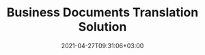 ---
############################# Static ############################
layout: "product"
date: 2021-04-27T09:31:06+03:00
draft: false

############################# Head ############################
head_title: "Cloud, On-Premise Document Translation Solution & Apps"
head_description: "REST APIs for documents and text translation. Supports translating cloud hosted Microsoft Word and Excel document formats."

############################# Header ############################
title: "Business Documents Translation Solution"
description: "‎Accurately translate text and business documents created in Microsoft Word, Excel & PowerPoint file formats into other languages across popular platforms."

############################# APIs ###############################
apis:
  enable: true

  api:
    # api loop
    - title: "GroupDocs.Translation Cloud APIs Include"
      link: "https://sdks.groupdocs.cloud/translation/family"
      label: "View All Cloud APIs"
      api_product:
        # api_product loop
        - link: "https://sdks.groupdocs.cloud/translation/curl/"
          img_alt: "GroupDocs.Translation Cloud for cURL"
          image: "https://www.groupdocs.cloud/templates/groupdocscloud/images/sdk/272x272/groupdocs_viewer-for-curl.png"
          product: "GroupDocs.Translation"
          platform: "cURL"
          content: "Work with cURL RESTful document translation API to quickly render and display Microsoft Office, PDF and other common file formats in your applications."

        # api_product loop
        - link: "https://sdks.groupdocs.cloud/translation/net/"
          img_alt: "GroupDocs.Translation Cloud SDK for .NET"
          image: "https://www.groupdocs.cloud/templates/groupdocscloud/images/sdk/272x272/groupdocs_viewer-for-net.png"
          product: "GroupDocs.Translation"
          platform: ".NET"
          content: "Add powerful document formats viewing capabilities in .NET applications using Cloud SDK for .NET. View documents in HTML, PDF or as image."

        # api_product loop
        - link: "https://sdks.groupdocs.cloud/translation/java/"
          img_alt: "GroupDocs.Translation Cloud SDK for Java"
          image: "https://www.groupdocs.cloud/templates/groupdocscloud/images/sdk/272x272/groupdocs_viewer-for-java.png"
          product: "GroupDocs.Translation"
          platform: "Java"
          content: "Add high fidelity document rendering features to your java applications with specially designed document translation SDK for Java."

    # api loop
    - title: "GroupDocs.Translation On Premise APIs Include"
      link: "/translation"
      label: "View All On Premise APIs"
      api_product:
        # api_product loop
        - link: "https://products.groupdocs.app/translation/net/"
          img_alt: "GroupDocs.Translation for .NET"
          image: "https://www.groupdocs.cloud/templates/groupdocs/images/product-logos/90x90/groupdocs-splitter-net.png"
          product: "GroupDocs.Translation for"
          platform: ".NET"
          content: "Comming Soon!"

        # api_product loop
        - link: "https://products.groupdocs.app/translation/java/"
          img_alt: "GroupDocs.Translation for Java"
          image: "https://www.groupdocs.cloud/templates/groupdocs/images/product-logos/90x90/groupdocs-splitter-java.png"
          product: "GroupDocs.Translation for"
          platform: "Java"
          content: "Comming Soon!"

    # api loop
    - title: "GroupDocs.Translation Cross Platform Apps Include"
      link: "https://products.groupdocs.app/translation/family"
      label: "View All Cross Platform Apps"
      api_product:
        # api_product loop
        - link: "https://products.groupdocs.app/translation/total"
          img_alt: "GroupDocs.Translation Total"
          image: "https://www.aspose.cloud/templates/asposeapp/images/products/logo/aspose_viewer-app.png"
          product: "GroupDocs.Translation"
          platform: "Total"
          content: "Free online app to view more than 90 file formats from any browser of your choice."

        # api_product loop
        - link: "https://products.groupdocs.app/translation/docx"
          img_alt: "GroupDocs.Translation DOCX"
          image: "https://www.aspose.cloud/templates/groupdocsapp/images/products/logo/groupdocs_words-app.png"
          product: "GroupDocs.Translation"
          platform: "DOCX"
          content: "Free web app to view Microsoft Word files online from any device."

        # api_product loop
        - link: "https://products.groupdocs.app/translation/pdf"
          img_alt: "GroupDocs.Translation PDF"
          image: "https://www.aspose.cloud/templates/groupdocsapp/images/products/logo/groupdocs_pdf-app.png"
          product: "GroupDocs.Translation"
          platform: "PDF"
          content: "View Portable Document Format (PDF) directly from your web browser."

############################# Testimonials ###############################
testimonials:
  link: "https://products.groupdocs.app/translation/pdf"
  enable: false
  bg_color: "bg-gray"

  testimonial:
    # testimonial item loop
    - name: "Margot Baill"
      designation: "Product Development Director at Hireology"
      content: "Integrating GroupDocs.Translation for Cloud API was simple with their fantastic Ruby SDK. There aren't that many companies out there who are willing to work with us on what we want. It's a great partnership."

    # testimonial item loop
    - name: "Mats Oustad"
      designation: "Senior Consultant/Partner at Novanet AS"
      content: "After implementing and using GroupDocs.Translation for .NET in the project it looks to be working very well. I have tested with a lot of documents and so far so good. Everything I've thrown at it renders nicely and looks just as good as it would in a PDF translation or MS Word."
              
    # testimonial item loop
    - name: "Martin Lasarga"
      designation: "Product Manager at Axentria ECM by G.S.I."
      content: "Excellent service and excellent products. They were extremely helpful and responsive during the GroupDocs.Translation for .NET implementation process, can't recommend them highly enough."

############################# Back to top ###############################
back_to_top:
  enable: true
---